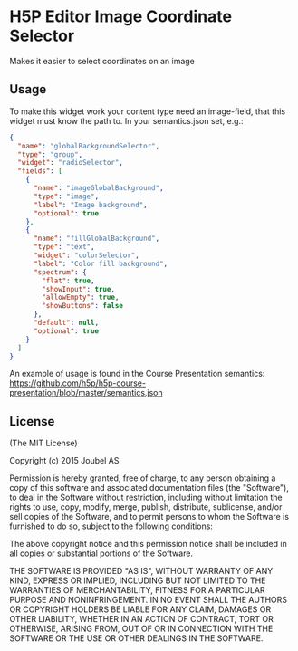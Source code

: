 H5P Editor Image Coordinate Selector
==========

Makes it easier to select coordinates on an image

## Usage

To make this widget work your content type need an image-field, that this widget must know the path to.
In your semantics.json set, e.g.:

```json
{
  "name": "globalBackgroundSelector",
  "type": "group",
  "widget": "radioSelector",
  "fields": [
    {
      "name": "imageGlobalBackground",
      "type": "image",
      "label": "Image background",
      "optional": true
    },
    {
      "name": "fillGlobalBackground",
      "type": "text",
      "widget": "colorSelector",
      "label": "Color fill background",
      "spectrum": {
        "flat": true,
        "showInput": true,
        "allowEmpty": true,
        "showButtons": false
      },
      "default": null,
      "optional": true
    }
  ]
}
```

An example of usage is found in the Course Presentation semantics: 
https://github.com/h5p/h5p-course-presentation/blob/master/semantics.json

## License

(The MIT License)

Copyright (c) 2015 Joubel AS

Permission is hereby granted, free of charge, to any person obtaining a copy of this software and associated documentation files (the "Software"), to deal in the Software without restriction, including without limitation the rights to use, copy, modify, merge, publish, distribute, sublicense, and/or sell copies of the Software, and to permit persons to whom the Software is furnished to do so, subject to the following conditions:

The above copyright notice and this permission notice shall be included in all copies or substantial portions of the Software.

THE SOFTWARE IS PROVIDED "AS IS", WITHOUT WARRANTY OF ANY KIND, EXPRESS OR IMPLIED, INCLUDING BUT NOT LIMITED TO THE WARRANTIES OF MERCHANTABILITY, FITNESS FOR A PARTICULAR PURPOSE AND NONINFRINGEMENT. IN NO EVENT SHALL THE AUTHORS OR COPYRIGHT HOLDERS BE LIABLE FOR ANY CLAIM, DAMAGES OR OTHER LIABILITY, WHETHER IN AN ACTION OF CONTRACT, TORT OR OTHERWISE, ARISING FROM, OUT OF OR IN CONNECTION WITH THE SOFTWARE OR THE USE OR OTHER DEALINGS IN THE SOFTWARE.
